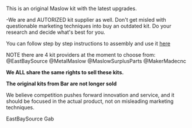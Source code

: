 This is an original Maslow kit with the latest upgrades.

-We are and AUTORIZED kit supplier as well. Don't get misled with questionable marketing techniques into buy an outdated kit. Do your research and decide what's best for you.

You can follow step by step instructions to assembly and use it [here](https://www.maslowcnc.com/assemblyguide)

NOTE there are 4 kit providers at the moment to choose from:
@EastBaySource
@MetalMaslow
@MaslowSurplusParts
@MakerMadecnc

**We ALL share the same rights to sell these kits.**

**The original kits from Bar are not longer sold**

We believe competition pushes forward innovation and service, and it should be focused in the actual product, not on misleading marketing techniques.

EastBaySource
Gab

